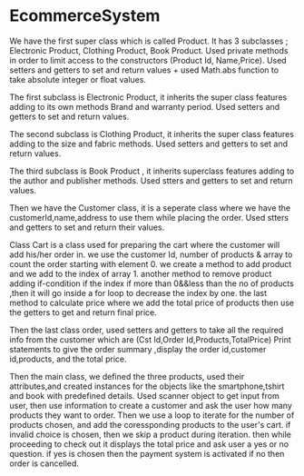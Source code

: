 # EcommerceSystem
We have the first super class which is called Product.
It has 3 subclasses ; Electronic Product, Clothing Product, Book Product.
Used private methods in order to limit access to the constructors (Product Id, Name,Price).
Used setters and getters to set and return values + used Math.abs function to take absolute integer or float values.

The first subclass is Electronic Product, it inherits the super class features adding to its own methods Brand and warranty period.
Used setters and getters to set and return values.

The second subclass is Clothing Product, it inherits the super class features adding to the size and fabric methods.
Used setters and getters to set and return values.

The third subclass is Book Product , it inherits superclass features adding to the author and publisher methods.
Used stters and getters to set and return values.

Then we have the Customer class, it is a seperate class where we have the customerId,name,address to use them while placing the order.
Used stters and getters to set and return their values.

Class Cart is a class used for preparing the cart where the customer will add his/her order in.
we use the customer Id, number of products & array to count the order starting with element 0.
we create a method to add product and we add to the index of array 1.
another method to remove product adding if-condition if the index if more than 0&&less than the no of products
,then it will go inside a for loop to decrease the index by one.
the last method to calculate price where we add the total price of products then use the getters to get and return final price.

Then the last class order, used setters and getters to take all the required info from the customer which are 
(Cst Id,Order Id,Products,TotalPrice)
Print statements to give the order summary ,display the order id,customer id,products, and the total price.

Then the main class, we defined the three products, used their attributes,and created instances for the objects like the smartphone,tshirt and book with predefined details.
Used scanner object to get input from user, then use information to create a customer and ask the user how many products they want to order.
Then we use a loop to iterate for the number of products chosen, and add the coressponding products to the user's cart.
if invalid choice is chosen, then we skip a product during iteration.
then while proceeding to check out it displays the total price and ask user a yes or no question.
if yes is chosen then the payment system is activated if no then order is cancelled.
